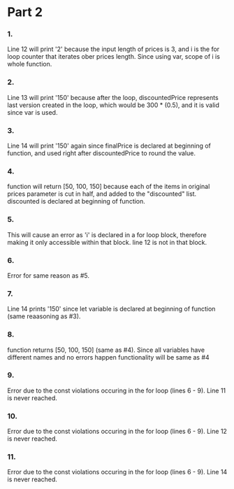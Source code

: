 # Part 2

### 1.
Line 12 will print '2' because the input length of prices is 3, and i is the for loop counter
that iterates ober prices length. Since using var, scope of i is whole function.

### 2.
Line 13 will print '150' because after the loop, discountedPrice represents last version created
in the loop, which would be 300 * (0.5), and it is valid since var is used.

### 3.
Line 14 will print '150' again since finalPrice is declared at beginning of function, and used right after discountedPrice
to round the value.

### 4. 
function will return [50, 100, 150] because each of the items in original prices parameter is cut in half,
and added to the "discounted" list. discounted is declared at beginning of function.

### 5.
This will cause an error as 'i' is declared in a for loop block, therefore making it only accessible within
that block. line 12 is not in that block.

### 6.
Error for same reason as #5.

### 7.
Line 14 prints '150' since let variable is declared at beginning of function (same reaasoning as #3).

### 8.
function returns [50, 100, 150] (same as #4). Since all variables have different names and no errors happen
functionality will be same as #4

### 9.
Error due to the const violations occuring in the for loop (lines 6 - 9). Line 11 is never reached.

### 10.
Error due to the const violations occuring in the for loop (lines 6 - 9). Line 12 is never reached.

### 11.
Error due to the const violations occuring in the for loop (lines 6 - 9). Line 14 is never reached.


